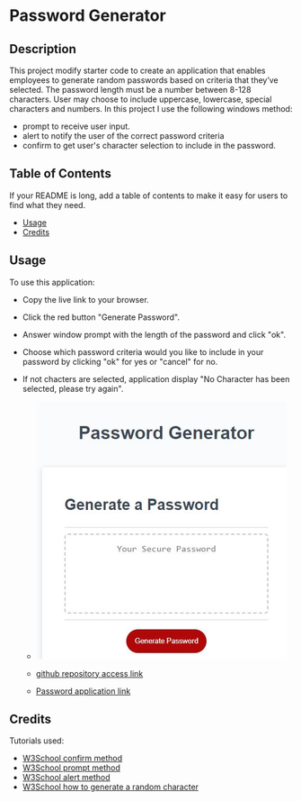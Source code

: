 # Password Generator

## Description

This project modify starter code to create an application that enables employees to generate random passwords based on criteria that they’ve selected.
The password length must be a number between 8-128 characters. User may choose to include uppercase, lowercase, special characters and numbers.
In this project I use the following windows method:
- prompt to receive user input.
- alert to notify the user of the correct password criteria
- confirm to get user's character selection to include in the password.


## Table of Contents 

If your README is long, add a table of contents to make it easy for users to find what they need.

- [Usage](#usage)
- [Credits](#credits)




## Usage
To use this application:
- Copy the live link to your browser.
- Click the red button "Generate Password".
- Answer window prompt with the length of the password and click "ok".
- Choose which password criteria would you like to include in your password by clicking "ok" for yes or "cancel" for no.
- If not chacters are selected, application display "No Character has been selected, please try again".

    
   - ![Password Generator application screenshot](./Assets/Images/screenshootpass.JPG)
   

   - [github repository access link](https://github.com/clcoder2425/Password-Generator.git)
   - [Password application link](https://clcoder2425.github.io/Password-Generator/)

    

## Credits

Tutorials used:
- [W3School confirm method](https://www.w3schools.com/jsref/met_win_confirm.asp)
- [W3School prompt method](https://www.w3schools.com/jsref/tryit.asp?filename=tryjsref_prompt)
- [W3School alert method](https://www.w3schools.com/jsref/met_win_alert.asp)
- [W3School how to generate a random character](https://www.w3schools.com/js/js_random.asp)









